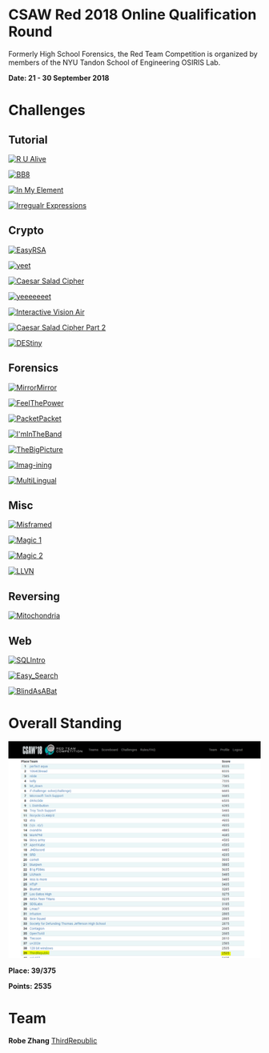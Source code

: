 # CSAW Red 2018 Online Qualification Round
Formerly High School Forensics, the Red Team Competition is organized by members of the NYU Tandon School of Engineering OSIRIS Lab.

**Date: 21 - 30 September 2018**

# Challenges

## Tutorial
[![R U Alive](https://img.shields.io/badge/r%20u%20alive-5-brightgreen.svg?longCache=true&style=for-the-badge)](/CSAW%20Red%202018/R%20U%20Alive)

[![BB8](https://img.shields.io/badge/bb8-10-brightgreen.svg?longCache=true&style=for-the-badge)](/CSAW%20Red%202018/BB8)

[![In My Element](https://img.shields.io/badge/in%20my%20element-10-brightgreen.svg?longCache=true&style=for-the-badge)](/CSAW%20Red%202018/In%20My%20Element)

[![Irregualr Expressions](https://img.shields.io/badge/Irregular%20Expresions-10-brightgreen.svg?longCache=true&style=for-the-badge)](/CSAW%20Red%202018/Irregular%20Expressions)

## Crypto
[![EasyRSA](https://img.shields.io/badge/easyrsa-50-brightgreen.svg?longCache=true&style=for-the-badge)](/CSAW%20Red%202018/EasyRSA)

[![yeet](https://img.shields.io/badge/yeet-50-brightgreen.svg?longCache=true&style=for-the-badge)](/CSAW%20Red%202018/yeet)

[![Caesar Salad Cipher](https://img.shields.io/badge/Caesar%20Salad%20Cipher-75-brightgreen.svg?longCache=true&style=for-the-badge)](/CSAW%20Red%202018/Caesar%20Salad%20Cipher)

[![yeeeeeeet](https://img.shields.io/badge/yeeeeeeet-100-brightgreen.svg?longCache=true&style=for-the-badge)](/CSAW%20Red%202018/yeeeeeeet)

[![Interactive Vision Air](https://img.shields.io/badge/Interactive%20Vision%20Air-100-brightgreen.svg?longCache=true&style=for-the-badge)](/CSAW%20Red%202018/Interactive%20Vision%20Air)

[![Caesar Salad Cipher Part 2](https://img.shields.io/badge/Caesar%20Salad%20Cipher%20Part%202-125-brightgreen.svg?longCache=true&style=for-the-badge)](/CSAW%20Red%202018/Caesar%20Salad%20Cipher%20Part%202)

[![DEStiny](https://img.shields.io/badge/DEStiny-200-yellow.svg?longCache=true&style=for-the-badge)](/CSAW%20Red%202018/DEStiny)

## Forensics
[![MirrorMirror](https://img.shields.io/badge/mirrormirror-50-brightgreen.svg?longCache=true&style=for-the-badge)](/CSAW%20Red%202018/MirrorMirror)

[![FeelThePower](https://img.shields.io/badge/feelthepower-50-brightgreen.svg?longCache=true&style=for-the-badge)](/CSAW%20Red%202018/FeelThePower)

[![PacketPacket](https://img.shields.io/badge/packetpacket-100-brightgreen.svg?longCache=true&style=for-the-badge)](/CSAW%20Red%202018/PacketPacket)

[![I'mInTheBand](https://img.shields.io/badge/i%27mintheband-100-brightgreen.svg?longCache=true&style=for-the-badge)](/CSAW%20Red%202018/I%27mInTheBand)

[![TheBigPicture](https://img.shields.io/badge/thebigpicture-100-brightgreen.svg?longCache=true&style=for-the-badge)](/CSAW%20Red%202018/TheBigPicture)

[![Imag-ining](https://img.shields.io/badge/Imag--ining-150-brightgreen.svg?longCache=true&style=for-the-badge)](/CSAW%20Red%202018/Imag-ining)

[![MultiLingual](https://img.shields.io/badge/Multilingual-200-yellow.svg?longCache=true&style=for-the-badge)](/CSAW%20Red%202018/MultiLingual)

## Misc
[![Misframed](https://img.shields.io/badge/misframed-50-brightgreen.svg?longCache=true&style=for-the-badge)](/CSAW%20Red%202018/Misframed)

[![Magic 1](https://img.shields.io/badge/magic%201-100-brightgreen.svg?longCache=true&style=for-the-badge)](/CSAW%20Red%202018/Magic%201)

[![Magic 2](https://img.shields.io/badge/magic%202-150-brightgreen.svg?longCache=true&style=for-the-badge)](/CSAW%20Red%202018/Magic%202)

[![LLVN](https://img.shields.io/badge/LLVN-200-yellow.svg?longCache=true&style=for-the-badge)](/CSAW%20Red%202018/LLVN)

## Reversing
[![Mitochondria](https://img.shields.io/badge/Mitochondria-100-brightgreen.svg?longCache=true&style=for-the-badge)](/CSAW%20Red%202018/Mitochondria)

## Web
[![SQLIntro](https://img.shields.io/badge/SQLIntro-50-brightgreen.svg?longCache=true&style=for-the-badge)](/CSAW%20Red%202018/SQLIntro)

[![Easy_Search](https://img.shields.io/badge/Easy__Search-100-brightgreen.svg?longCache=true&style=for-the-badge)](/CSAW%20Red%202018/EasySearch)

[![BlindAsABat](https://img.shields.io/badge/BlindAsABat-300-orange.svg?longCache=true&style=for-the-badge)](/CSAW%20Red%202018/BlindAsABat)

# Overall Standing 

![Scoreboard](https://github.com/ThirdRepublic/CTF-Writeups/blob/master/CSAW%20Red%202018/ScoreBoard.PNG "Scoreboard")

**Place: 39/375**

**Points: 2535**

# Team
**Robe Zhang** [ThirdRepublic](https://github.com/ThirdRepublic)